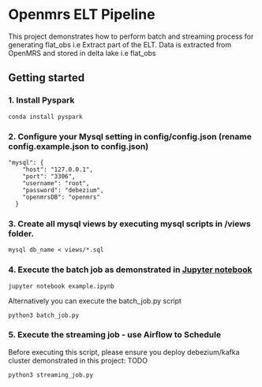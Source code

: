 # Openmrs ELT Pipeline

This project demonstrates how to perform batch and streaming process for generating flat_obs i.e Extract part of the ELT. 
Data is extracted from OpenMRS and stored in delta lake i.e flat_obs

## Getting started

### 1. Install Pyspark
```
conda install pyspark

```

### 2. Configure your Mysql setting in config/config.json (**rename config.example.json to config.json**)
```
"mysql": {
    "host": "127.0.0.1",
    "port": "3306",
    "username": "root",
    "password": "debezium",
    "openmrsDB": "openmrs"
  }

```

### 3. Create all mysql views by executing mysql scripts in /views folder.

```
mysql db_name < views/*.sql
```

### 4. Execute the batch job as demonstrated in [Jupyter notebook](batch-example.ipynb)

```
jupyter notebook example.ipynb
```
 Alternatively you can execute the batch_job.py script

 ```
python3 batch_job.py

```



### 5. Execute the streaming job - use Airflow to Schedule
Before executing this script, please ensure you deploy debezium/kafka cluster demonstrated in this project: TODO

```
python3 streaming_job.py

```